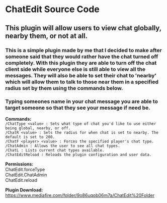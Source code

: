 # ChatEdit Source Code

## This plugin will allow users to view chat globally, nearby them, or not at all.  
  
### This is a simple plugin made by me that I decided to make after someone said that they would rather have the chat turned off completely. With this plugin they are able to turn off the chat client side while everyone else is still able to view all the messages. They will also be able to set their chat to 'nearby' which will allow them to talk to those near them in a specified radius set by them using the commands below.  
  
### Typing someones name in your chat message you are able to target someone so that they see your message if need be.  
  
**Commands:**  
```/ChatType <value> : Sets what type of chat you'd like to use either being global, nearby, or off.```  
```/ChatR <value> : Sets the radius for when chat is set to nearby. The default is set to 200.```  
```/ChatF <player> <value> : Forces the specified player's chat type.```  
```/ChatAdmin : Allows the user to see all chat types.```  
```/ChatL : Lists current chat types available.```  
```/ChatEditReload : Reloads the plugin configuration and user data.```  
  
**Permissions:**  
ChatEdit.forceType  
ChatEdit.ChatAdmin  
ChatEdit.reload  
  
**Plugin Download:**  
https://www.mediafire.com/folder/9o86uqob06m7a/ChatEdit%20Folder  	